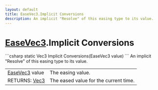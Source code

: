 ```yaml
---
layout: default
title: EaseVec3.Implicit Conversions
description: An implicit "Resolve" of this easing type to its value.
---
```

# [EaseVec3]({{site.url}}/Pages/StereoKit.Framework/EaseVec3.html).Implicit Conversions

<div class='signature' markdown='1'>
```csharp
static Vec3 Implicit Conversions(EaseVec3 value)
```
An implicit "Resolve" of this easing type to its value.
</div>

|  |  |
|--|--|
|[EaseVec3]({{site.url}}/Pages/StereoKit.Framework/EaseVec3.html) value|The easing value.|
|RETURNS: [Vec3]({{site.url}}/Pages/StereoKit/Vec3.html)|The eased value for the current time.|




